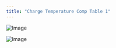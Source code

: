 ```yaml
---
title: "Charge Temperature Comp Table 1"
---
```




![Image](</lib/AAAA121.jpg>)


![Image](</lib/AAAA122.jpg>)

